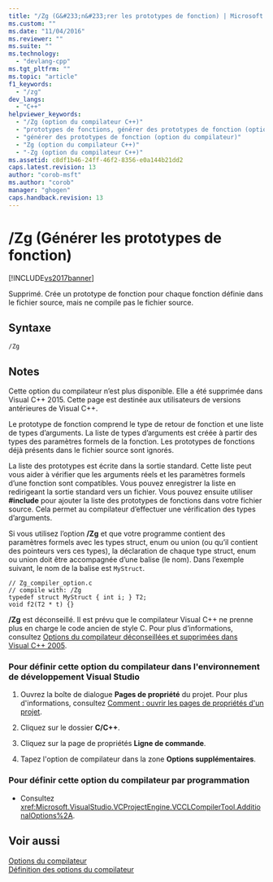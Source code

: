 ```yaml
---
title: "/Zg (G&#233;n&#233;rer les prototypes de fonction) | Microsoft Docs"
ms.custom: ""
ms.date: "11/04/2016"
ms.reviewer: ""
ms.suite: ""
ms.technology: 
  - "devlang-cpp"
ms.tgt_pltfrm: ""
ms.topic: "article"
f1_keywords: 
  - "/zg"
dev_langs: 
  - "C++"
helpviewer_keywords: 
  - "/Zg (option du compilateur C++)"
  - "prototypes de fonctions, générer des prototypes de fonction (option du compilateur)"
  - "générer des prototypes de fonction (option du compilateur)"
  - "Zg (option du compilateur C++)"
  - "-Zg (option du compilateur C++)"
ms.assetid: c8df1b46-24ff-46f2-8356-e0a144b21dd2
caps.latest.revision: 13
author: "corob-msft"
ms.author: "corob"
manager: "ghogen"
caps.handback.revision: 13
---
```

# /Zg (G&#233;n&#233;rer les prototypes de fonction)
[!INCLUDE[vs2017banner](../../assembler/inline/includes/vs2017banner.md)]

Supprimé. Crée un prototype de fonction pour chaque fonction définie dans le fichier source, mais ne compile pas le fichier source.  
  
## Syntaxe  
  
```  
/Zg  
```  
  
## Notes  
 Cette option du compilateur n’est plus disponible. Elle a été supprimée dans Visual C\+\+ 2015. Cette page est destinée aux utilisateurs de versions antérieures de Visual C\+\+.  
  
 Le prototype de fonction comprend le type de retour de fonction et une liste de types d’arguments. La liste de types d’arguments est créée à partir des types des paramètres formels de la fonction. Les prototypes de fonctions déjà présents dans le fichier source sont ignorés.  
  
 La liste des prototypes est écrite dans la sortie standard. Cette liste peut vous aider à vérifier que les arguments réels et les paramètres formels d’une fonction sont compatibles. Vous pouvez enregistrer la liste en redirigeant la sortie standard vers un fichier. Vous pouvez ensuite utiliser **\#include** pour ajouter la liste des prototypes de fonctions dans votre fichier source. Cela permet au compilateur d’effectuer une vérification des types d’arguments.  
  
 Si vous utilisez l’option **\/Zg** et que votre programme contient des paramètres formels avec les types struct, enum ou union \(ou qu’il contient des pointeurs vers ces types\), la déclaration de chaque type struct, enum ou union doit être accompagnée d’une balise \(le nom\). Dans l’exemple suivant, le nom de la balise est `MyStruct`.  
  
```  
// Zg_compiler_option.c  
// compile with: /Zg  
typedef struct MyStruct { int i; } T2;  
void f2(T2 * t) {}  
```  
  
 **\/Zg** est déconseillé. Il est prévu que le compilateur Visual C\+\+ ne prenne plus en charge le code ancien de style C. Pour plus d’informations, consultez [Options du compilateur déconseillées et supprimées dans Visual C\+\+ 2005](http://msdn.microsoft.com/fr-fr/aa59fce3-50b8-4f66-9aeb-ce09a7a84cce).  
  
### Pour définir cette option du compilateur dans l'environnement de développement Visual Studio  
  
1.  Ouvrez la boîte de dialogue **Pages de propriété** du projet. Pour plus d'informations, consultez [Comment : ouvrir les pages de propriétés d'un projet](../../misc/how-to-open-project-property-pages.md).  
  
2.  Cliquez sur le dossier **C\/C\+\+**.  
  
3.  Cliquez sur la page de propriétés **Ligne de commande**.  
  
4.  Tapez l'option de compilateur dans la zone **Options supplémentaires**.  
  
### Pour définir cette option du compilateur par programmation  
  
-   Consultez <xref:Microsoft.VisualStudio.VCProjectEngine.VCCLCompilerTool.AdditionalOptions%2A>.  
  
## Voir aussi  
 [Options du compilateur](../../build/reference/compiler-options.md)   
 [Définition des options du compilateur](../../build/reference/setting-compiler-options.md)